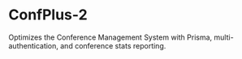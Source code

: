 # ConfPlus-2
Optimizes the Conference Management System with Prisma, multi-authentication, and conference stats reporting.

